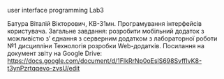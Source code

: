 ﻿user interface programming Lab3

Батура Віталій Вікторович, КВ-31мн. Програмування інтерфейсів користувача. Загальне завдання: розробити мобільний додаток з можливістю з’ єднання з серверним додатком з лабораторної роботи №1 дисципліни Технологія розробки Web-додатків. Посилання на документ звіту на Google Drive: https://docs.google.com/document/d/1FlkRrNp0oEslS698SvffIvK8-t3ynPzrtqqevo-zvsU/edit